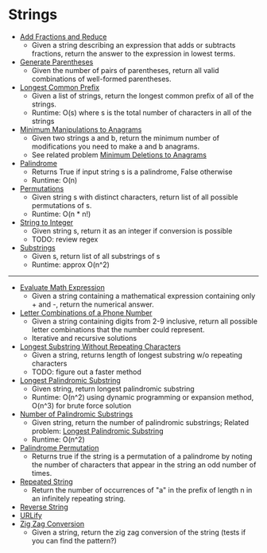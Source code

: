 # Strings

* [Add Fractions and Reduce](add_fractions_and_reduce.py)
    * Given a string describing an expression that adds or subtracts fractions, return the answer to the expression in
    lowest terms.
* [Generate Parentheses](generate_parentheses.py)
    * Given the number of pairs of parentheses, return all valid combinations of well-formed parentheses.
* [Longest Common Prefix](longest_common_prefix.py)
    * Given a list of strings, return the longest common prefix of all of the strings.
    * Runtime: O(s) where s is the total number of characters in all of the strings
* [Minimum Manipulations to Anagrams](modifications_to_make_anagrams.py)
    * Given two strings a and b, return the minimum number of modifications you need to make a and b anagrams.
    * See related problem [Minimum Deletions to Anagrams](deletions_to_make_anagrams.py)
* [Palindrome](is_palindrome.py)
    * Returns True if input string s is a palindrome, False otherwise
    * Runtime: O(n)
* [Permutations](permutations.py)
    * Given string s with distinct characters, return list of all possible permutations of s.
    * Runtime: O(n * n!)
* [String to Integer](string_to_integer.py)
    * Given string s, return it as an integer if conversion is possible
    * TODO: review regex
* [Substrings](substrings.py)
    * Given s, return list of all substrings of s
    * Runtime: approx O(n^2)
    
---
* [Evaluate Math Expression](evaluate_math_expression.py)
    * Given a string containing a mathematical expression containing only + and -, return the numerical answer.
* [Letter Combinations of a Phone Number](letter_combinations_phone_number.py)
    * Given a string containing digits from 2-9 inclusive, return all possible letter combinations that the number could
    represent.
    * Iterative and recursive solutions
* [Longest Substring Without Repeating Characters](longest_substring_no_repeats.py)
    * Given a string, returns length of longest substring w/o repeating characters
    * TODO: figure out a faster method
* [Longest Palindromic Substring](longest_palindromic_substring.py)
    * Given string, return longest palindromic substring
    * Runtime: O(n^2) using dynamic programming or expansion method, O(n^3) for brute force solution
* [Number of Palindromic Substrings](number_palindromic_substrings.py)
    * Given string, return the number of palindromic substrings; Related problem: [Longest Palindromic Substring](longest_palindromic_substring.py)
    * Runtime: O(n^2)
* [Palindrome Permutation](palindrome_permutation.py)
	* Returns true if the string is a permutation of a palindrome by noting the number of characters that appear in the
	string an odd number of times.
* [Repeated String](repeated_string.py)
	* Return the number of occurrences of "a" in the prefix of length n in an infinitely repeating string.
* [Reverse String](reverse_string.py)
* [URLify](urlify.py)
* [Zig Zag Conversion](zig_zag_conversion.py)
    * Given a string, return the zig zag conversion of the string (tests if you can find the pattern?)
